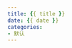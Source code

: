 ```yaml
---
title: {{ title }}
date: {{ date }}
categories:
- 默认
---
```

<script type="text/javascript" src="/js/push.js"></script>
